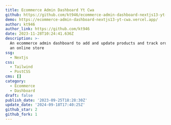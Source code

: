 ```yaml
---
title: Ecommerce Admin Dashboard Yt Cwa
github: https://github.com/kt946/ecommerce-admin-dashboard-nextjs13-yt-cwa
demo: https://ecommerce-admin-dashboard-nextjs13-yt-cwa.vercel.app/
author: kt946
author_link: https://github.com/kt946
date: 2023-11-28T10:24:41.636Z
description: >-
  An ecommerce admin dashboard to add and update products and track orders for
  an online store
ssg:
  - Nextjs
css:
  - Tailwind
  - PostCSS
cms: []
category:
  - Ecommerce
  - Dashboard
draft: false
publish_date: '2023-09-25T18:28:30Z'
update_date: '2024-09-18T17:40:25Z'
github_star: 2
github_fork: 1
---
```

